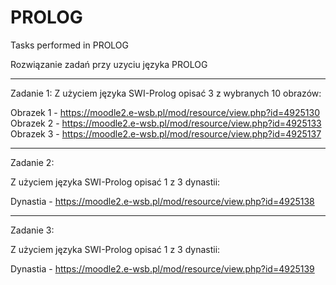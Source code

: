 # PROLOG
 Tasks performed in PROLOG
 
 
Rozwiązanie zadań przy uzyciu języka PROLOG
************************************************************************
Zadanie 1:
Z użyciem języka SWI-Prolog opisać 3 z wybranych 10 obrazów:

Obrazek 1 - https://moodle2.e-wsb.pl/mod/resource/view.php?id=4925130
Obrazek 2 - https://moodle2.e-wsb.pl/mod/resource/view.php?id=4925133
Obrazek 3 - https://moodle2.e-wsb.pl/mod/resource/view.php?id=4925137

*************************************************************************
Zadanie 2: 

Z użyciem języka SWI-Prolog opisać 1 z 3 dynastii:

Dynastia - https://moodle2.e-wsb.pl/mod/resource/view.php?id=4925138

*************************************************************************
Zadanie 3: 

Z użyciem języka SWI-Prolog opisać 1 z 3 dynastii:

Dynastia - https://moodle2.e-wsb.pl/mod/resource/view.php?id=4925139
